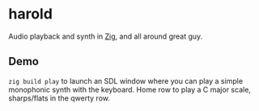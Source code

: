 # harold
Audio playback and synth in [Zig](https://www.ziglang.org/), and all around great guy.

## Demo
`zig build play` to launch an SDL window where you can play a simple monophonic synth with the keyboard. Home row to play a C major scale, sharps/flats in the qwerty row.
